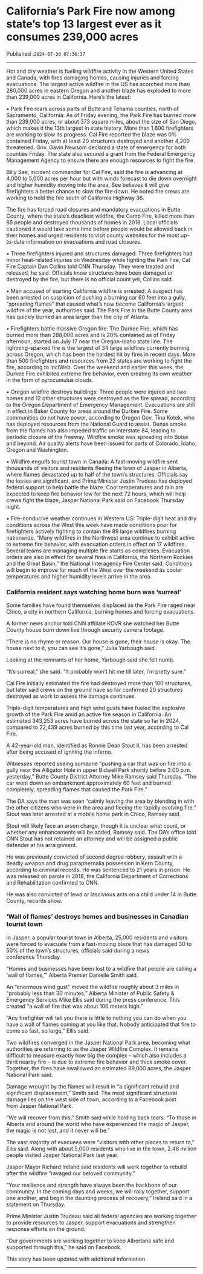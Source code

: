 # California’s Park Fire now among state’s top 13 largest ever as it consumes 239,000 acres

Published :`2024-07-30 07:36:37`

---

Hot and dry weather is fueling wildfire activity in the Western United States and Canada, with fires damaging homes, causing injuries and forcing evacuations. The largest active wildfire in the US has scorched more than 280,000 acres in eastern Oregon and another blaze has exploded to more than 239,000 acres in California. Here’s the latest:

• Park Fire roars across parts of Butte and Tehama counties, north of Sacramento, California: As of Friday evening, the Park Fire has burned more than 239,000 acres, or about 373 square miles, about the size of San Diego, which makes it the 13th largest in state history. More than 1,600 firefighters are working to slow its progress. Cal Fire reported the blaze was 0% contained Friday, with at least 20 structures destroyed and another 4,200 threatened. Gov. Gavin Newsom declared a state of emergency for both counties Friday. The state also secured a grant from the Federal Emergency Management Agency to ensure there are enough resources to fight the fire.

Billy See, incident commander for Cal Fire, said the fire is advancing at 4,000 to 5,000 acres per hour but with winds forecast to die down overnight and higher humidity moving into the area, See believes it will give firefighters a better chance to slow the fire down. He noted fire crews are working to hold the fire south of California Highway 36.

The fire has forced road closures and mandatory evacuations in Butte County, where the state’s deadliest wildfire, the Camp Fire, killed more than 85 people and destroyed thousands of homes in 2018. Local officials cautioned it would take some time before people would be allowed back in their homes and urged residents to visit county websites for the most up-to-date information on evacuations and road closures.

• Three firefighters injured and structures damaged: Three firefighters had minor heat-related injuries on Wednesday while fighting the Park Fire, Cal Fire Captain Dan Collins told CNN Thursday. They were treated and released, he said. Officials know structures have been damaged or destroyed by the fire, but there is no official count yet, Collins said.

• Man accused of starting California wildfire is arrested: A suspect has been arrested on suspicion of pushing a burning car 60 feet into a gully, “spreading flames” that caused what’s now become California’s largest wildfire of the year, authorities said. The Park Fire in the Butte County area has quickly burned an area larger than the city of Atlanta.

• Firefighters battle massive Oregon fire: The Durkee Fire, which has burned more than 288,000 acres and is 20% contained as of Friday afternoon, started on July 17 near the Oregon-Idaho state line. The lightning-sparked fire is the largest of 34 large wildfires currently burning across Oregon, which has been the hardest hit by fires in recent days. More than 500 firefighters and resources from 22 states are working to fight the fire, according to InciWeb. Over the weekend and earlier this week, the Durkee Fire exhibited extreme fire behavior, even creating its own weather in the form of pyrocumulus clouds.

• Oregon wildfire destroys buildings: Three people were injured and two homes and 12 other structures were destroyed as the fire spread, according to the Oregon Department of Emergency Management. Evacuations are still in effect in Baker County for areas around the Durkee Fire. Some communities do not have power, according to Oregon Gov. Tina Kotek, who has deployed resources from the National Guard to assist. Dense smoke from the flames has also impeded traffic on Interstate 84, leading to periodic closure of the freeway. Wildfire smoke was spreading into Boise and beyond. Air quality alerts have been issued for parts of Colorado, Idaho, Oregon and Washington.

• Wildfire engulfs tourist town in Canada: A fast-moving wildfire sent thousands of visitors and residents fleeing the town of Jasper in Alberta, where flames devastated up to half of the town’s structures. Officials say the losses are significant, and Prime Minister Justin Trudeau has deployed federal support to help battle the blaze. Cool temperatures and rain are expected to keep fire behavior low for the next 72 hours, which will help crews fight the blaze, Jasper National Park said on Facebook Thursday night.

• Fire-conducive weather continues in Western US: Triple-digit heat and dry conditions across the West this week have made conditions poor for firefighters actively fighting to contain the 89 large wildfires burning nationwide. “Many wildfires in the Northwest area continue to exhibit active to extreme fire behavior, with evacuation orders in effect on 17 wildfires. Several teams are managing multiple fire starts as complexes. Evacuation orders are also in effect for several fires in California, the Northern Rockies and the Great Basin,” the National Interagency Fire Center said. Conditions will begin to improve for much of the West over the weekend as cooler temperatures and higher humidity levels arrive in the area.

### California resident says watching home burn was ‘surreal’

Some families have found themselves displaced as the Park Fire raged near Chico, a city in northern California, burning homes and forcing evacuations.

A former news anchor told CNN affiliate KOVR she watched her Butte County house burn down live through security camera footage.

“There is no rhyme or reason. Our house is gone, their house is okay. The house next to it, you can see it’s gone,” Julia Yarbough said.

Looking at the remnants of her home, Yarbough said she felt numb.

“It’s surreal,” she said. “It probably won’t hit me till later, I’m pretty sure.”

Cal Fire initially estimated the fire had destroyed more than 100 structures, but later said crews on the ground have so far confirmed 20 structures destroyed as work to assess the damage continues.

Triple-digit temperatures and high wind gusts have fueled the explosive growth of the Park Fire amid an active fire season in California. An estimated 343,253 acres have burned across the state so far in 2024, compared to 22,439 acres burned by this time last year, according to Cal Fire.

A 42-year-old man, identified as Ronnie Dean Stout II, has been arrested after being accused of igniting the inferno.

Witnesses reported seeing someone “pushing a car that was on fire into a gully near the Alligator Hole in upper Bidwell Park shortly before 3:00 p.m. yesterday,” Butte County District Attorney Mike Ramsey said Thursday. “The car went down an embankment approximately 60 feet and burned completely, spreading flames that caused the Park Fire.”

The DA says the man was seen “calmly leaving the area by blending in with the other citizens who were in the area and fleeing the rapidly evolving fire.” Stout was later arrested at a mobile home park in Chico, Ramsey said.

Stout will likely face an arson charge, though it is unclear what count, or whether any enhancements will be added, Ramsey said. The DA’s office told CNN Stout has not retained an attorney and will be assigned a public defender at his arraignment.

He was previously convicted of second degree robbery, assault with a deadly weapon and drug paraphernalia possession in Kern County, according to criminal records. He was sentenced to 21 years in prison. He was released on parole in 2018, the California Department of Corrections and Rehabilitation confirmed to CNN.

He was also convicted of lewd or lascivious acts on a child under 14 in Butte County, records show.

### ‘Wall of flames’ destroys homes and businesses in Canadian tourist town

In Jasper, a popular tourist town in Alberta, 25,000 residents and visitors were forced to evacuate from a fast-moving blaze that has damaged 30 to 50% of the town’s structures, officials said during a news conference Thursday.

“Homes and businesses have been lost to a wildfire that people are calling a ‘wall of flames,’” Alberta Premier Danielle Smith said.

An “enormous wind gust” moved the wildfire roughly about 3 miles in “probably less than 30 minutes,” Alberta Minister of Public Safety & Emergency Services Mike Ellis said during the press conference. This created “a wall of fire that was about 100 meters high.”

“Any firefighter will tell you there is little to nothing you can do when you have a wall of flames coming at you like that. Nobody anticipated that fire to come so fast, so large,” Ellis said.

Two wildfires converged in the Jasper National Park area, becoming what authorities are referring to as the Jasper Wildfire Complex. It remains difficult to measure exactly how big the complex – which also includes a third nearby fire – is due to extreme fire behavior and thick smoke cover. Together, the fires have swallowed an estimated 89,000 acres, the Jasper National Park said.

Damage wrought by the flames will result in “a significant rebuild and significant displacement,” Smith said. The most significant structural damage lies on the west side of town, according to a Facebook post from Jasper National Park.

“We will recover from this,” Smith said while holding back tears. “To those in Alberta and around the world who have experienced the magic of Jasper, the magic is not lost, and it never will be.”

The vast majority of evacuees were “visitors with other places to return to,” Ellis said. Along with about 5,000 residents who live in the town, 2.48 million people visited Jasper National Park last year.

Jasper Mayor Richard Ireland said residents will work together to rebuild after the wildfire “ravaged our beloved community.”

“Your resilience and strength have always been the backbone of our community. In the coming days and weeks, we will rally together, support one another, and begin the daunting process of recovery,” Ireland said in a statement on Thursday.

Prime Minister Justin Trudeau said all federal agencies are working together to provide resources to Jasper, support evacuations and strengthen response efforts on the ground.

“Our governments are working together to keep Albertans safe and supported through this,” he said on Facebook.

This story has been updated with additional information.

---

